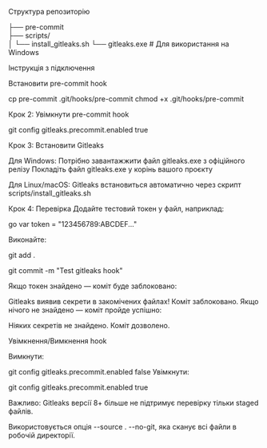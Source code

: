 
Структура репозиторію


├── pre-commit                 
├── scripts/                   
│   └── install_gitleaks.sh
└── gitleaks.exe # Для використання на Windows


Інструкція з підключення

Встановити pre-commit hook

cp pre-commit .git/hooks/pre-commit
chmod +x .git/hooks/pre-commit


Крок 2: Увімкнути pre-commit hook

git config gitleaks.precommit.enabled true



Крок 3: Встановити Gitleaks

Для Windows:
Потрібно завантажжити файл gitleaks.exe з офіційного релізу
Покладіть файл gitleaks.exe у корінь вашого проєкту


Для Linux/macOS:
Gitleaks встановиться автоматично через скрипт scripts/install_gitleaks.sh



Крок 4: Перевірка
Додайте тестовий токен у файл, наприклад:

go
var token = "123456789:ABCDEF..."

Виконайте:

git add .

git commit -m "Test gitleaks hook"

Якщо токен знайдено — коміт буде заблоковано:




Gitleaks виявив секрети в закомічених файлах! Коміт заблоковано.
Якщо нічого не знайдено — коміт пройде успішно:

 Ніяких секретів не знайдено. Коміт дозволено.




Увімкнення/Вимкнення hook

Вимкнути:

git config gitleaks.precommit.enabled false
Увімкнути:

git config gitleaks.precommit.enabled true


 Важливо:
Gitleaks версії 8+ більше не підтримує перевірку тільки staged файлів.

Використовується опція --source . --no-git, яка сканує всі файли в робочій директорії.